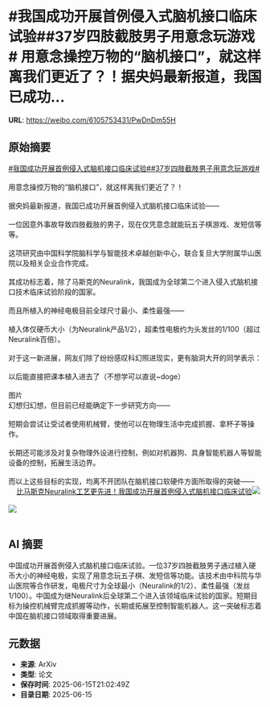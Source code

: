 # #我国成功开展首例侵入式脑机接口临床试验##37岁四肢截肢男子用意念玩游戏# 用意念操控万物的“脑机接口”，就这样离我们更近了？！据央妈最新报道，我国已成功...

**URL**: https://weibo.com/6105753431/PwDnDm55H

## 原始摘要

<a href="https://m.weibo.cn/search?containerid=231522type%3D1%26t%3D10%26q%3D%23%E6%88%91%E5%9B%BD%E6%88%90%E5%8A%9F%E5%BC%80%E5%B1%95%E9%A6%96%E4%BE%8B%E4%BE%B5%E5%85%A5%E5%BC%8F%E8%84%91%E6%9C%BA%E6%8E%A5%E5%8F%A3%E4%B8%B4%E5%BA%8A%E8%AF%95%E9%AA%8C%23&amp;extparam=%23%E6%88%91%E5%9B%BD%E6%88%90%E5%8A%9F%E5%BC%80%E5%B1%95%E9%A6%96%E4%BE%8B%E4%BE%B5%E5%85%A5%E5%BC%8F%E8%84%91%E6%9C%BA%E6%8E%A5%E5%8F%A3%E4%B8%B4%E5%BA%8A%E8%AF%95%E9%AA%8C%23" data-hide=""><span class="surl-text">#我国成功开展首例侵入式脑机接口临床试验#</span></a><a href="https://m.weibo.cn/search?containerid=231522type%3D1%26t%3D10%26q%3D%2337%E5%B2%81%E5%9B%9B%E8%82%A2%E6%88%AA%E8%82%A2%E7%94%B7%E5%AD%90%E7%94%A8%E6%84%8F%E5%BF%B5%E7%8E%A9%E6%B8%B8%E6%88%8F%23&amp;extparam=%2337%E5%B2%81%E5%9B%9B%E8%82%A2%E6%88%AA%E8%82%A2%E7%94%B7%E5%AD%90%E7%94%A8%E6%84%8F%E5%BF%B5%E7%8E%A9%E6%B8%B8%E6%88%8F%23" data-hide=""><span class="surl-text">#37岁四肢截肢男子用意念玩游戏#</span></a> <br><br>用意念操控万物的“脑机接口”，就这样离我们更近了？！<br><br>据央妈最新报道，我国已成功开展首例侵入式脑机接口临床试验——<br><br>一位因意外事故导致四肢截肢的男子，现在仅凭意念就能玩五子棋游戏、发短信等等。<br><br>这项研究由中国科学院脑科学与智能技术卓越创新中心，联合复旦大学附属华山医院以及相关企业合作完成。<br><br>其成功标志着，除了马斯克的Neuralink，我国成为全球第二个进入侵入式脑机接口技术临床试验阶段的国家。<br><br>而且所植入的神经电极目前全球尺寸最小、柔性最强——<br><br>植入体仅硬币大小（为Neuralink产品1/2），超柔性电极约为头发丝的1/100（超过Neuralink百倍）。<br><br>对于这一新进展，网友们除了纷纷感叹科幻照进现实，更有脑洞大开的同学表示：<br><br>以后能直接把课本植入进去了（不想学可以直说~doge）<br><br>图片<br>幻想归幻想，但目前已经能确定下一步研究方向——<br><br>短期会尝试让受试者使用机械臂，使他可以在物理生活中完成抓握、拿杯子等操作。<br><br>长期还可能涉及对复杂物理外设进行控制，例如对机器狗、具身智能机器人等智能设备的控制，拓展生活边界。<br><br>而以上这些目标的实现，均离不开团队在脑机接口软硬件方面所取得的突破——<a href="https://weibo.cn/sinaurl?u=https%3A%2F%2Fmp.weixin.qq.com%2Fs%2FWAkVPeG5lkdIUkABJwDnTQ" data-hide=""><span class="url-icon"><img style="width: 1rem;height: 1rem" src="https://h5.sinaimg.cn/upload/2015/09/25/3/timeline_card_small_web_default.png" referrerpolicy="no-referrer"></span><span class="surl-text">比马斯克Neuralink工艺更先进！我国成功开展首例侵入式脑机接口临床试验</span></a><img style="" src="https://tvax2.sinaimg.cn/large/006Fd7o3ly1i2fws404ddg30rr0fjb2e.gif" referrerpolicy="no-referrer"><br><br><img style="" src="https://tvax1.sinaimg.cn/large/006Fd7o3ly1i2fws776n4g30rr0fjx6u.gif" referrerpolicy="no-referrer"><br><br>

## AI 摘要

中国成功开展首例侵入式脑机接口临床试验。一位37岁四肢截肢男子通过植入硬币大小的神经电极，实现了用意念玩五子棋、发短信等功能。该技术由中科院与华山医院等合作研发，电极尺寸为全球最小（Neuralink的1/2）、柔性最强（发丝1/100）。中国成为继Neuralink后全球第二个进入该领域临床试验的国家。短期目标为操控机械臂完成抓握等动作，长期或拓展至控制智能机器人。这一突破标志着中国在脑机接口领域取得重要进展。

## 元数据

- **来源**: ArXiv
- **类型**: 论文
- **保存时间**: 2025-06-15T21:02:49Z
- **目录日期**: 2025-06-15
